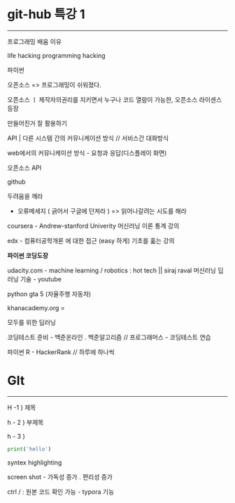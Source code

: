 # git-hub 특강 1

---

  프로그래밍 배움 이유 

life hacking programming hacking



파이썬 

오픈소스 => 프로그래밍이 쉬워졌다.

오픈소스 ㅣ 제작자의권리를 지키면서 누구나 코드 열람이 가능한, 오픈소스 라이센스 등장

만들어진거 잘 활용하기 

API | 다른 시스템 간의 커뮤니케이션 방식 // 서비스간 대화방식

web에서의 커뮤니케이션 방식 - 요청과 응답(디스플레이 화면)

오픈소스 API



github

두려움을 깨라 

- 오류메세지 ( 긁어서 구글에 던져라 ) => 읽어나갈려는 시도를 해라

coursera - Andrew-stanford Univerity 머신러닝 이론 통계 강의

edx - 컴퓨터공학개론 에 대한 접근 (easy 하게) 기초를 훏는 강의

**파이썬 코딩도장**

udacity.com - machine learning / robotics : hot tech || siraj raval 머신러닝 딥러닝 기술 - youtube

python gta 5 (자율주행 자동차) 

khanacademy.org = 

모두를 위한 딥러닝 

코딩테스트 준비 - 백준온라인 . 백준알고리즘 // 프로그래머스 - 코딩테스트 연습

파이썬 R - HackerRank // 하루에 하나씩



# GIt

---

H -1 ) 제목

h - 2 ) 부제목

h - 3 ) 

```python
print('hello')
```

syntex highlighting

screen shot - 가독성 증가 . 편리성 증가

ctrl / : 원본 코드 확인 가능 - typora 기능

